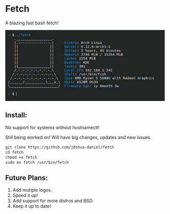 # Fetch
A blazing fast bash fetch!

![alt text](https://github.com/j0shua-daniel/images/blob/main/2024-12-28_14-04.png)

## Install:
No support for systems without hostnamectl!

Still being worked on! Will have big changes, updates and new issues.

```
git clone https://github.com/j0shua-daniel/fetch
cd fetch
chmod +x fetch
sudo mv fetch /usr/bin/fetch
```

## Future Plans:
1. Add mutiple logos.
2. Speed it up!
3. Add support for more distros and BSD.
4. Keep it up to date!
